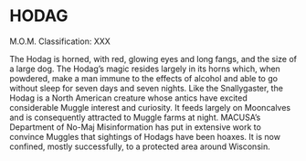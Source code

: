 # HODAG  
M.O.M. Classification: XXX  
  
The Hodag is horned, with red, glowing eyes and long fangs, and the size of a large dog. The Hodag’s magic resides largely in its horns which, when powdered, make a man immune to the effects of alcohol and able to go without sleep for seven days and seven nights. Like the Snallygaster, the Hodag is a North American creature whose antics have excited considerable Muggle interest and curiosity. It feeds largely on Mooncalves and is consequently attracted to Muggle farms at night. MACUSA’s Department of No-Maj Misinformation has put in extensive work to convince Muggles that sightings of Hodags have been hoaxes. It is now confined, mostly successfully, to a protected area around Wisconsin.  
  
